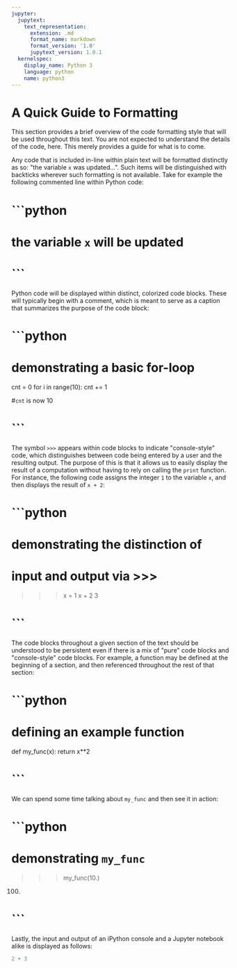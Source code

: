 ```yaml
---
jupyter:
  jupytext:
    text_representation:
      extension: .md
      format_name: markdown
      format_version: '1.0'
      jupytext_version: 1.0.1
  kernelspec:
    display_name: Python 3
    language: python
    name: python3
---
```


# A Quick Guide to Formatting
This section provides a brief overview of the code formatting style that will be used throughout this text. You are not expected to understand the details of the code, here. This merely provides a guide for what is to come. 

Any code that is included in-line within plain text will be formatted distinctly as so: "the variable `x` was updated...". Such items will be distinguished with backticks wherever such formatting is not available. Take for example the following commented line within Python code:

# ```python
# the variable `x` will be updated
# ```

Python code will be displayed within distinct, colorized code blocks. These will typically begin with a comment, which is meant to serve as a caption that summarizes the purpose of the code block:

# ```python
# demonstrating a basic for-loop
cnt = 0
for i in range(10):
    cnt += 1

#`cnt` is now 10
# ```

The symbol `>>>` appears within code blocks to indicate "console-style" code, which distinguishes between code being entered by a user and the resulting output. The purpose of this is that it allows us to easily display the result of a computation without having to rely on calling the `print` function. For instance, the following code assigns the integer `1` to the variable `x`, and then displays the result of `x + 2`:

# ```python
# demonstrating the distinction of
# input and output via >>>

>>> x = 1
>>> x + 2
3
# ```

The code blocks throughout a given section of the text should be understood to be persistent even if there is a mix of "pure" code blocks and "console-style" code blocks. For example, a function may be defined at the beginning of a section, and then referenced throughout the rest of that section:
# ```python
# defining an example function
def my_func(x):
    return x**2
# ```

We can spend some time talking about `my_func` and then see it in action:
# ```python
# demonstrating `my_func`
>>> my_func(10.)
100.
# ```

Lastly, the input and output of an iPython console and a Jupyter notebook alike is displayed as follows:

```python
2 + 3
```

